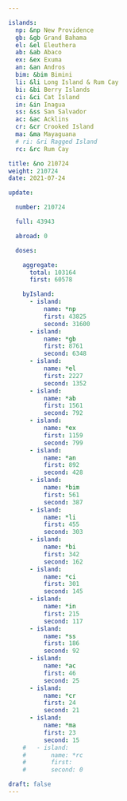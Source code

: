 ```yaml
---

islands:
  np: &np New Providence
  gb: &gb Grand Bahama
  el: &el Eleuthera
  ab: &ab Abaco
  ex: &ex Exuma
  an: &an Andros
  bim: &bim Bimini
  li: &li Long Island & Rum Cay
  bi: &bi Berry Islands
  ci: &ci Cat Island
  in: &in Inagua
  ss: &ss San Salvador
  ac: &ac Acklins
  cr: &cr Crooked Island
  ma: &ma Mayaguana
  # ri: &ri Ragged Island
  rc: &rc Rum Cay

title: &no 210724
weight: 210724
date: 2021-07-24

update:

  number: 210724

  full: 43943

  abroad: 0

  doses:

    aggregate:
      total: 103164
      first: 60578 

    byIsland:
      - island:
          name: *np
          first: 43825
          second: 31600
      - island:
          name: *gb
          first: 8761
          second: 6348
      - island:
          name: *el
          first: 2227
          second: 1352
      - island:
          name: *ab
          first: 1561
          second: 792
      - island:
          name: *ex
          first: 1159
          second: 799
      - island:
          name: *an
          first: 892
          second: 428
      - island:
          name: *bim
          first: 561
          second: 387
      - island:
          name: *li
          first: 455
          second: 303
      - island:
          name: *bi
          first: 342
          second: 162
      - island:
          name: *ci
          first: 301
          second: 145
      - island:
          name: *in
          first: 215
          second: 117
      - island:
          name: *ss
          first: 186
          second: 92
      - island:
          name: *ac
          first: 46
          second: 25
      - island:
          name: *cr
          first: 24
          second: 21
      - island:
          name: *ma
          first: 23
          second: 15
    #   - island:
    #       name: *rc
    #       first: 
    #       second: 0

draft: false
---
```


